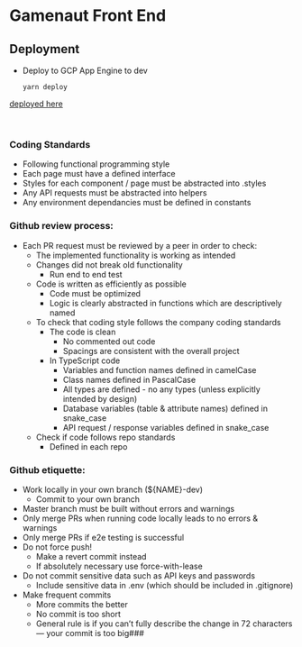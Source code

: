 # Gamenaut Front End

## Deployment

- Deploy to GCP App Engine to dev

  `yarn deploy`

[deployed here](https://gg-app-dev-dot-gamenaut.ue.r.appspot.com)

<br />

### Coding Standards

- Following functional programming style
- Each page must have a defined interface
- Styles for each component / page must be abstracted into .styles
- Any API requests must be abstracted into helpers
- Any environment dependancies must be defined in constants

### Github review process:

- Each PR request must be reviewed by a peer in order to check:
  - The implemented functionality is working as intended
  - Changes did not break old functionality
    - Run end to end test
  - Code is written as efficiently as possible
    - Code must be optimized
    - Logic is clearly abstracted in functions which are descriptively named
  - To check that coding style follows the company coding standards
    - The code is clean
      - No commented out code
      - Spacings are consistent with the overall project
    - In TypeScript code
      - Variables and function names defined in camelCase
      - Class names defined in PascalCase
      - All types are defined - no any types (unless explicitly intended by design)
      - Database variables (table & attribute names) defined in snake_case
      - API request / response variables defined in snake_case
  - Check if code follows repo standards
    - Defined in each repo

### Github etiquette:

- Work locally in your own branch (${NAME}-dev)
  - Commit to your own branch
- Master branch must be built without errors and warnings
- Only merge PRs when running code locally leads to no errors & warnings
- Only merge PRs if e2e testing is successful
- Do not force push!
  - Make a revert commit instead
  - If absolutely necessary use force-with-lease
- Do not commit sensitive data such as API keys and passwords
  - Include sensitive data in .env (which should be included in .gitignore)
- Make frequent commits
  - More commits the better
  - No commit is too short
  - General rule is if you can’t fully describe the change in 72 characters — your commit is too big###
